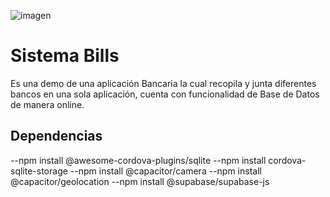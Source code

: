 ![imagen](https://github.com/user-attachments/assets/dca0f2ba-30b9-43c6-9bd6-c9e371c12cbd)

# Sistema Bills

Es una demo de una aplicación Bancaria la cual recopila y junta diferentes bancos en una sola aplicación, cuenta con funcionalidad de Base de Datos de manera online.

## Dependencias
--npm install @awesome-cordova-plugins/sqlite
--npm install cordova-sqlite-storage
--npm install @capacitor/camera
--npm install @capacitor/geolocation
--npm install @supabase/supabase-js

